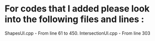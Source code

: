 ﻿# For codes that I added please look into the following files and lines :
﻿ShapesUI.cpp - From line 61 to 450.
﻿IntersectionUI.cpp - From line 303 
